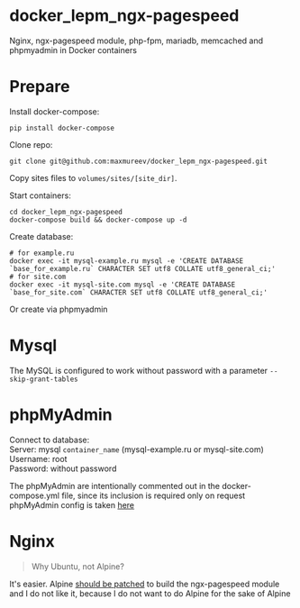 # docker_lepm_ngx-pagespeed
Nginx, ngx-pagespeed module, php-fpm, mariadb, memcached and phpmyadmin in Docker containers

# Prepare
Install docker-compose:
```
pip install docker-compose
```
Clone repo:
```
git clone git@github.com:maxmureev/docker_lepm_ngx-pagespeed.git
```
Copy sites files to `volumes/sites/[site_dir]`.

Start containers:
```
cd docker_lepm_ngx-pagespeed
docker-compose build && docker-compose up -d
```

Create database:
```
# for example.ru
docker exec -it mysql-example.ru mysql -e 'CREATE DATABASE `base_for_example.ru` CHARACTER SET utf8 COLLATE utf8_general_ci;'
# for site.com
docker exec -it mysql-site.com mysql -e 'CREATE DATABASE `base_for_site.com` CHARACTER SET utf8 COLLATE utf8_general_ci;'
```
Or create via phpmyadmin

# Mysql
The MySQL is configured to work without password with a parameter `--skip-grant-tables`

# phpMyAdmin
Connect to database:   
Server: mysql `container_name` (mysql-example.ru or mysql-site.com)   
Username: root   
Password: without password

The phpMyAdmin are intentionally commented out in the docker-compose.yml file, since its inclusion is required only on request   
phpMyAdmin config is taken [here](https://github.com/phpmyadmin/docker)

# Nginx

> Why Ubuntu, not Alpine?

It's easier. Alpine [ should be patched](https://github.com/wernight/docker-alpine-nginx-pagespeed/blob/master/Dockerfile) to build the ngx-pagespeed module and I do not like it, because I do not want to do Alpine for the sake of Alpine
